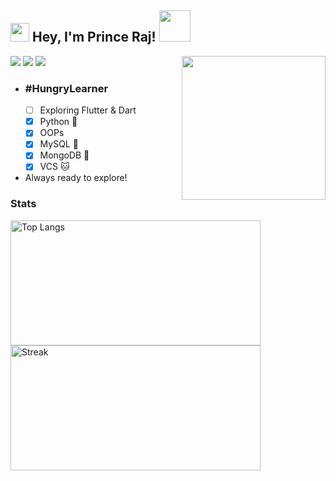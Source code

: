 <h2><img src="https://emojis.slackmojis.com/emojis/images/1531849430/4246/blob-sunglasses.gif?1531849430" width="30"/> Hey, I'm Prince Raj! <img src="https://media.giphy.com/media/12oufCB0MyZ1Go/giphy.gif" width="50"></h2>
<img align='right' src="https://media.giphy.com/media/M9gbBd9nbDrOTu1Mqx/giphy.gif" width="230">
<!-- <p><em>Software Engineer Intern at <a href="https://manastik.com/">Manastik
</a><img src="https://media.giphy.com/media/WUlplcMpOCEmTGBtBW/giphy.gif" width="30"> 
</em></p> -->

![](https://komarev.com/ghpvc/?username=Prince2347X&color=brightgreen&style=plastic)
[![](https://img.shields.io/static/v1?label=Prince%20Raj&logo=linkedin&message=Connect&color=white)](https://linkedin.com/in/prince2347x)
[![](https://img.shields.io/static/v1?label=Prince2347X&logo=twitter&message=Follow&color=informational)](https://twitter.com/intent/follow?screen_name=Prince2347X)


- ### #HungryLearner
  - [ ] Exploring Flutter & Dart
  - [X] Python 🐍
  - [X] OOPs
  - [X] MySQL 🐬
  - [X] MongoDB 🍃
  - [X] VCS :cat:
- Always ready to explore!


### Stats
<p aligh="center">
<!--   <a href="https://github.com/anuraghazra/github-readme-stats">
    <img src="https://github-readme-stats.vercel.app/api?username=Prince2347X" alt="Prince's GitHub stats" width="510" />
  </a> -->
  
  <a href="https://github.com/anuraghazra/github-readme-stats">
    <img src="https://github-readme-stats.vercel.app/api/top-langs/?username=Prince2347X&layout=compact" alt="Top Langs" width="400" height="200"/>
  </a>

  <a href="https://git.io/streak-stats">
    <img src="https://streak-stats.demolab.com?user=Prince2347X&theme=dark" alt="Streak" width="400" height="200"/>
  </a>
</p>


